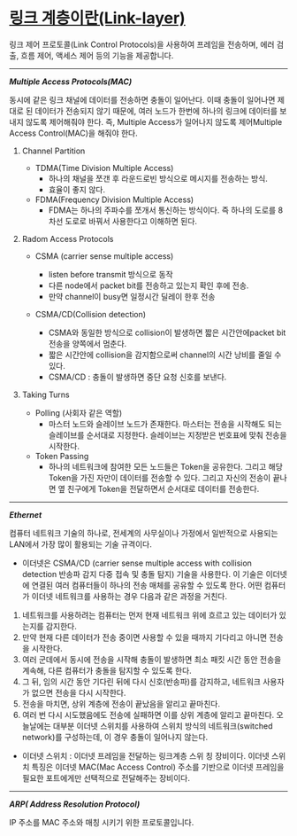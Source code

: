 # <u>링크 계층이란(Link-layer)</u>

링크 제어 프로토콜(Link Control Protocols)을 사용하여 프레임을 전송하며, 에러 검출, 흐름 제어, 액세스 제어 등의 기능을 제공합니다.

---
***Multiple Access Protocols(MAC)***

동시에 같은 링크 채널에 데이터를 전송하면 충돌이 일어난다. 이때 충돌이 일어나면 제대로 된 데이터가 전송되지 않기 때문에, 여러 노드가 한번에 하나의 링크에 데이터를 보내지 않도록 제어해줘야 한다. 즉,
Multiple Access가 일어나지 않도록 제어Multiple Access Control(MAC)을 해줘야 한다.

1) Channel Partition
    * TDMA(Time Division Multiple Access)
        * 하나의 채널을 쪼갠 후 라운드로빈 방식으로 메시지를 전송하는 방식.
        * 효율이 좋지 않다.
    * FDMA(Frequency Division Multiple Access)
        * FDMA는 하나의 주파수를 쪼개서 통신하는 방식이다. 즉 하나의 도로를 8차선 도로로 바꿔서 사용한다고 이해하면 된다.

2) Radom Access Protocols
    * CSMA (carrier sense multiple access)
        * listen before transmit 방식으로 동작
        * 다른 node에서 packet bit를 전송하고 있는지 확인 후에 전송.
        * 만약 channel이 busy면 일정시간 딜레이 한후 전송

    * CSMA/CD(Collision detection)
        * CSMA와 동일한 방식으로 collision이 발생하면 짧은 시간안에packet bit 전송을 양쪽에서 멈춘다.
        * 짧은 시간안에 collision을 감지함으로써 channel의 시간 낭비를 줄일 수 있다.
        * CSMA/CD : 충돌이 발생하면 중단 요청 신호를 보낸다.

3) Taking Turns
    * Polling (사회자 같은 역할)
        * 마스터 노드와 슬레이브 노드가 존재한다. 마스터는 전송을 시작해도 되는 슬레이브를 순서대로 지정한다. 슬레이브는 지정받은 번호표에 맞춰 전송을 시작한다.
    * Token Passing
        * 하나의 네트워크에 참여한 모든 노드들은 Token을 공유한다. 그리고 해당 Token을 가진 자만이 데이터를 전송할 수 있다. 그리고 자신의 전송이 끝나면 옆 친구에게 Token을 전달하면서
          순서대로 데이터를 전송한다.

---     
***Ethernet***

컴퓨터 네트워크 기술의 하나로, 전세계의 사무실이나 가정에서 일반적으로 사용되는 LAN에서 가장 많이 활용되는 기술 규격이다.

* 이더넷은 CSMA/CD (carrier sense multiple access with collision detection 반송파 감지 다중 접속 및 충돌 탐지) 기술을 사용한다. 이 기술은 이더넷에 연결된 여러
  컴퓨터들이 하나의 전송 매체를 공유할 수 있도록 한다. 어떤 컴퓨터가 이더넷 네트워크를 사용하는 경우 다음과 같은 과정을 거친다.

1. 네트워크를 사용하려는 컴퓨터는 먼저 현재 네트워크 위에 흐르고 있는 데이터가 있는지를 감지한다.
2. 만약 현재 다른 데이터가 전송 중이면 사용할 수 있을 때까지 기다리고 아니면 전송을 시작한다.
3. 여러 군데에서 동시에 전송을 시작해 충돌이 발생하면 최소 패킷 시간 동안 전송을 계속해, 다른 컴퓨터가 충돌을 탐지할 수 있도록 한다.
4. 그 뒤, 임의 시간 동안 기다린 뒤에 다시 신호(반송파)를 감지하고, 네트워크 사용자가 없으면 전송을 다시 시작한다.
5. 전송을 마치면, 상위 계층에 전송이 끝났음을 알리고 끝마친다.
6. 여러 번 다시 시도했음에도 전송에 실패하면 이를 상위 계층에 알리고 끝마친다. 오늘날에는 대부분 이더넷 스위치를 사용하여 스위치 방식의 네트워크(switched network)를 구성하는데, 이 경우 충돌이
   일어나지 않는다.

* 이더넷 스위치 : 이더넷 프레임을 전달하는 링크계층 스위 칭 장비이다. 이더넷 스위치 특징은 이더넷 MAC(Mac Access Control) 주소를 기반으로 이더넷 프레임을 필요한 포트에게만 선택적으로 전달해주는
  장비이다.

---

***ARP( Address Resolution Protocol)***

IP 주소를 MAC 주소와 매칭 시키기 위한 프로토콜입니다.
 